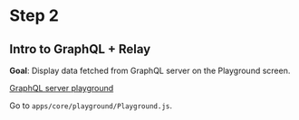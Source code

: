 # Step 2

## Intro to GraphQL + Relay

**Goal**: Display data fetched from GraphQL server on the Playground screen.


[GraphQL server playground](https://workshop-bucket-gql.josedusv.now.sh/)


Go to `apps/core/playground/Playground.js`.